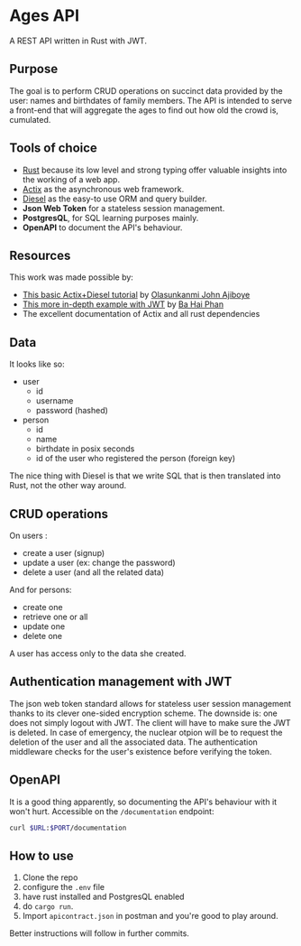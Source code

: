 # Ages API

A REST API written in Rust with JWT.

## Purpose

The goal is to perform CRUD operations on succinct data provided by the user: names and birthdates of family members.
The API is intended to serve a front-end that will aggregate the ages to find out how old the crowd is, cumulated.

## Tools of choice

- [Rust](https://www.rust-lang.org/) because its low level and strong typing offer valuable insights into the working of a web app.
- [Actix](https://actix.rs/) as the asynchronous web framework.
- [Diesel](https://diesel.rs/) as the easy-to use ORM and query builder.
- **Json Web Token** for a stateless session management.
- **PostgresQL**, for SQL learning purposes mainly.
- **OpenAPI** to document the API's behaviour.

## Resources

This work was made possible by:

- [This basic Actix+Diesel tutorial](https://blog.logrocket.com/create-a-backend-api-with-rust-and-postgres/) by [Olasunkanmi John Ajiboye](https://blog.logrocket.com/)
- [This more in-depth example with JWT](https://github.com/SakaDream/actix-web-rest-api-with-jwt) by [Ba Hai Phan](https://github.com/SakaDream)
- The excellent documentation of Actix and all rust dependencies

## Data

It looks like so:

- user 
  - id
  - username
  - password (hashed)
- person
  - id
  - name
  - birthdate in posix seconds
  - id of the user who registered the person (foreign key)

The nice thing with Diesel is that we write SQL that is then translated into Rust, not the other way around.

## CRUD operations

On users :

- create a user (signup)
- update a user (ex: change the password)
- delete a user (and all the related data)

And for persons:

- create one
- retrieve one or all
- update one
- delete one

A user has access only to the data she created.

## Authentication management with JWT

The json web token standard allows for stateless user session management thanks to its clever one-sided encryption scheme.
The downside is: one does not simply logout with JWT. The client will have to make sure the JWT is deleted.
In case of emergency, the nuclear otpion will be to request the deletion of the user and all the associated data.
The authentication middleware checks for the user's existence before verifying the token.

## OpenAPI

It is a good thing apparently, so documenting the API's behaviour with it won't hurt.
Accessible on the `/documentation` endpoint:

```sh
curl $URL:$PORT/documentation
```

## How to use

1. Clone the repo
2. configure the `.env` file
3. have rust installed and PostgresQL enabled
4. do `cargo run`. 
5. Import `apicontract.json` in postman and you're good to play around.

Better instructions will follow in further commits.


